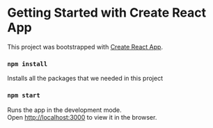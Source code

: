 # Getting Started with Create React App

This project was bootstrapped with [Create React App](https://github.com/facebook/create-react-app).


### `npm install`

Installs all the packages that we needed in this project

### `npm start`

Runs the app in the development mode.\
Open [http://localhost:3000](http://localhost:3000) to view it in the browser.




